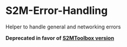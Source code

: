 S2M-Error-Handling
==================

Helper to handle general and networking errors

**Deprecated in favor of [S2MToolbox version](https://github.com/sinnerschrader-mobile/s2m-toolbox-ios/blob/master/Foundation/NSError%2BS2MErrorHandling.h)**
